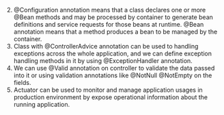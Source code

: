 2. @Configuration annotation means that a class declares one or more @Bean methods and may be processed by container to generate bean definitions and service requests for those beans at runtime. @Bean annotation means that a method produces a bean to be managed by the container.
3. Class with @ControllerAdvice annotation can be used to handling exceptions across the whole application, and we can define exception handling methods in it by using @ExceptionHandler annotation.
4. We can use @Valid annotation on controller to validate the data passed into it or using validation annotations like @NotNull @NotEmpty on the fields.
5. Actuator can be used to monitor and manage application usages in production environment by expose operational information about the running application.